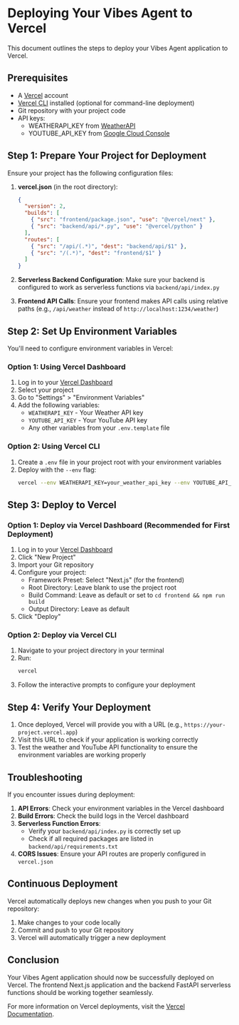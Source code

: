 # Deploying Your Vibes Agent to Vercel

This document outlines the steps to deploy your Vibes Agent application to Vercel.

## Prerequisites

- A [Vercel](https://vercel.com) account
- [Vercel CLI](https://vercel.com/docs/cli) installed (optional for command-line deployment)
- Git repository with your project code
- API keys:
  - WEATHERAPI_KEY from [WeatherAPI](https://www.weatherapi.com/)
  - YOUTUBE_API_KEY from [Google Cloud Console](https://console.cloud.google.com/)

## Step 1: Prepare Your Project for Deployment

Ensure your project has the following configuration files:

1. **vercel.json** (in the root directory):
   ```json
   {
     "version": 2,
     "builds": [
       { "src": "frontend/package.json", "use": "@vercel/next" },
       { "src": "backend/api/*.py", "use": "@vercel/python" }
     ],
     "routes": [
       { "src": "/api/(.*)", "dest": "backend/api/$1" },
       { "src": "/(.*)", "dest": "frontend/$1" }
     ]
   }
   ```

2. **Serverless Backend Configuration**:
   Make sure your backend is configured to work as serverless functions via `backend/api/index.py`

3. **Frontend API Calls**:
   Ensure your frontend makes API calls using relative paths (e.g., `/api/weather` instead of `http://localhost:1234/weather`)

## Step 2: Set Up Environment Variables

You'll need to configure environment variables in Vercel:

### Option 1: Using Vercel Dashboard

1. Log in to your [Vercel Dashboard](https://vercel.com/dashboard)
2. Select your project
3. Go to "Settings" > "Environment Variables"
4. Add the following variables:
   - `WEATHERAPI_KEY` - Your Weather API key
   - `YOUTUBE_API_KEY` - Your YouTube API key
   - Any other variables from your `.env.template` file

### Option 2: Using Vercel CLI

1. Create a `.env` file in your project root with your environment variables
2. Deploy with the `--env` flag:
   ```bash
   vercel --env WEATHERAPI_KEY=your_weather_api_key --env YOUTUBE_API_KEY=your_youtube_api_key
   ```

## Step 3: Deploy to Vercel

### Option 1: Deploy via Vercel Dashboard (Recommended for First Deployment)

1. Log in to your [Vercel Dashboard](https://vercel.com/dashboard)
2. Click "New Project"
3. Import your Git repository
4. Configure your project:
   - Framework Preset: Select "Next.js" (for the frontend)
   - Root Directory: Leave blank to use the project root
   - Build Command: Leave as default or set to `cd frontend && npm run build`
   - Output Directory: Leave as default
5. Click "Deploy"

### Option 2: Deploy via Vercel CLI

1. Navigate to your project directory in your terminal
2. Run:
   ```bash
   vercel
   ```
3. Follow the interactive prompts to configure your deployment

## Step 4: Verify Your Deployment

1. Once deployed, Vercel will provide you with a URL (e.g., `https://your-project.vercel.app`)
2. Visit this URL to check if your application is working correctly
3. Test the weather and YouTube API functionality to ensure the environment variables are working properly

## Troubleshooting

If you encounter issues during deployment:

1. **API Errors**: Check your environment variables in the Vercel dashboard
2. **Build Errors**: Check the build logs in the Vercel dashboard
3. **Serverless Function Errors**: 
   - Verify your `backend/api/index.py` is correctly set up
   - Check if all required packages are listed in `backend/api/requirements.txt`
4. **CORS Issues**: Ensure your API routes are properly configured in `vercel.json`

## Continuous Deployment

Vercel automatically deploys new changes when you push to your Git repository:

1. Make changes to your code locally
2. Commit and push to your Git repository
3. Vercel will automatically trigger a new deployment

## Conclusion

Your Vibes Agent application should now be successfully deployed on Vercel. The frontend Next.js application and the backend FastAPI serverless functions should be working together seamlessly.

For more information on Vercel deployments, visit the [Vercel Documentation](https://vercel.com/docs).

